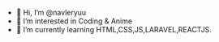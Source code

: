 - 👋 Hi, I’m @navleryuu
- 👀 I’m interested in  Coding & Anime
- 🌱 I’m currently learning HTML,CSS,JS,LARAVEL,REACTJS.


<!---
navleryuu/navleryuu is a ✨ special ✨ repository because its `README.md` (this file) appears on your GitHub profile.
You can click the Preview link to take a look at your changes.
--->
